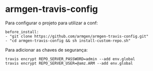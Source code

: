 # armgen-travis-config

Para configurar o projeto para utilizar a conf:

	before_install:
	- "git clone https://github.com/armgen/armgen-travis-config.git"
	- "cd armgen-travis-config && sh install-custom-repo.sh"

Para adicionar as chaves de segurança:

	travis encrypt REPO_SERVER_PASSWORD=admin --add env.global
	travis encrypt REPO_SERVER_USER=@amz.ARM --add env.global
